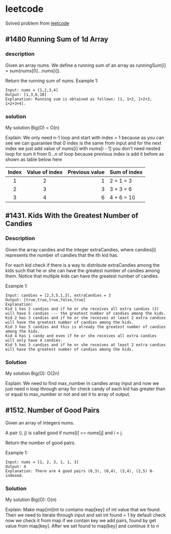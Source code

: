 # leetcode
Solved problem from [leetcode](https://www.leetcode.com)

## #1480 Running Sum of 1d Array
### description
Given an array nums. We define a running sum of an array as runningSum[i] = sum(nums[0]…nums[i]).

Return the running sum of nums.
Example 1:
```
Input: nums = [1,2,3,4]
Output: [1,3,6,10]
Explanation: Running sum is obtained as follows: [1, 1+2, 1+2+3, 1+2+3+4].
```

### solution
My solution Big(O) = O(n)

Explain: We only need n-1 loop and start with index = 1 because as you can see we can guarantee that 0 index is the same from input and for the next index we just add value of nums\[i] with nums\[i - 1] you don't need nested loop for sum it from 0...n of loop because previous index is add it before as shown as table below here

| Index   | Value of index  | Previous value | Sum of index  |
| :-----: | :-------------: | -------------: | ------------  |
| 1       | 2               | 1              | 2 + 1 = 3     |
| 2       | 3               | 3              | 3 + 3 = 6     |
| 3       | 4               | 6              | 4 + 6 = 10    |


## #1431. Kids With the Greatest Number of Candies
### Description
Given the array candies and the integer extraCandies, where candies[i] represents the number of candies that the ith kid has.

For each kid check if there is a way to distribute extraCandies among the kids such that he or she can have the greatest number of candies among them. Notice that multiple kids can have the greatest number of candies.

Example 1:
```
Input: candies = [2,3,5,1,3], extraCandies = 3
Output: [true,true,true,false,true] 
Explanation: 
Kid 1 has 2 candies and if he or she receives all extra candies (3) will have 5 candies --- the greatest number of candies among the kids. 
Kid 2 has 3 candies and if he or she receives at least 2 extra candies will have the greatest number of candies among the kids. 
Kid 3 has 5 candies and this is already the greatest number of candies among the kids. 
Kid 4 has 1 candy and even if he or she receives all extra candies will only have 4 candies. 
Kid 5 has 3 candies and if he or she receives at least 2 extra candies will have the greatest number of candies among the kids. 
```

### Solution
My solution Big(O): O(2n)

Explain: We need to find max_number in candies array input and now we just need n loop through array for check candy of each kid has greater than or equal to max_number or not and set it to array of output.

## #1512. Number of Good Pairs
Given an array of integers nums.

A pair (i, j) is called good if nums\[i] == nums\[j] and i < j.

Return the number of good pairs.

Example 1:

```
Input: nums = [1, 2, 3, 1, 1, 3]
Output: 4
Explanation: There are 4 good pairs (0,3), (0,4), (3,4), (2,5) 0-indexed.
```

### Solution
My solution Big(O): O(n)

Explain: Make map\[int]int to contains map\[key] of int value that we found. Then we need to iterate through input and set int found = 1 by default check now we check it from map if we contain key we add pairs, found by get value from map\[key]. After we set found to map\[key] and continue it to n